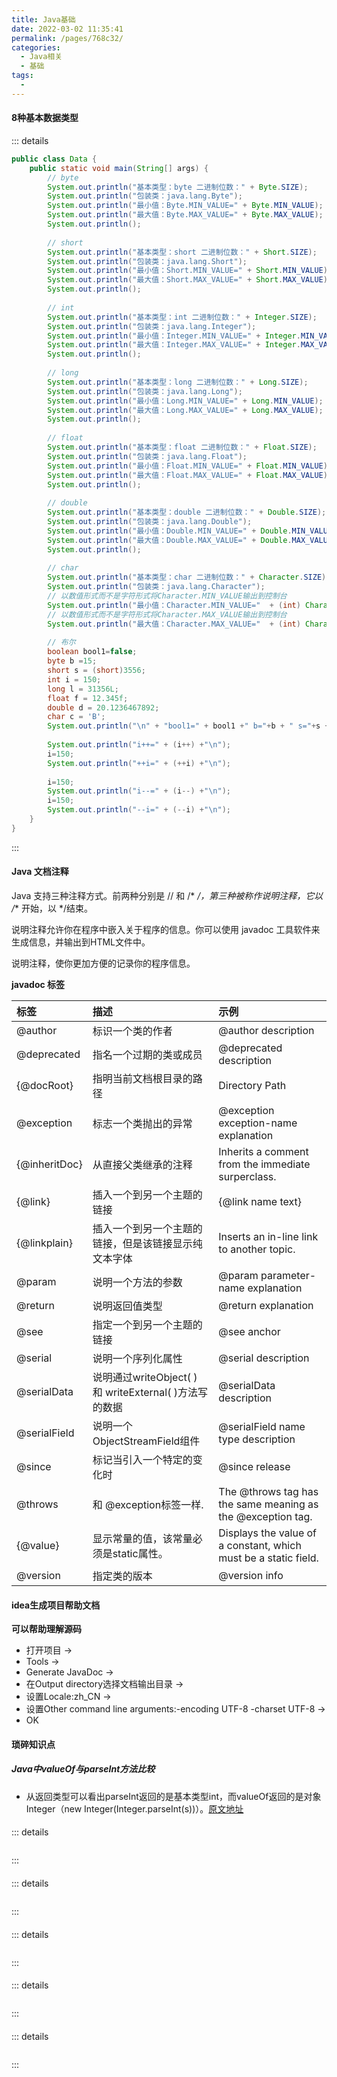 ```yaml
---
title: Java基础
date: 2022-03-02 11:35:41
permalink: /pages/768c32/
categories: 
  - Java相关
  - 基础
tags: 
  - 
---
```


#### 8种基本数据类型

::: details

```java
public class Data {
	public static void main(String[] args) {
	    // byte  
        System.out.println("基本类型：byte 二进制位数：" + Byte.SIZE);  
        System.out.println("包装类：java.lang.Byte");  
        System.out.println("最小值：Byte.MIN_VALUE=" + Byte.MIN_VALUE);  
        System.out.println("最大值：Byte.MAX_VALUE=" + Byte.MAX_VALUE);  
        System.out.println();  
  
        // short  
        System.out.println("基本类型：short 二进制位数：" + Short.SIZE);  
        System.out.println("包装类：java.lang.Short");  
        System.out.println("最小值：Short.MIN_VALUE=" + Short.MIN_VALUE);  
        System.out.println("最大值：Short.MAX_VALUE=" + Short.MAX_VALUE);  
        System.out.println();  
  
        // int  
        System.out.println("基本类型：int 二进制位数：" + Integer.SIZE);  
        System.out.println("包装类：java.lang.Integer");  
        System.out.println("最小值：Integer.MIN_VALUE=" + Integer.MIN_VALUE);  
        System.out.println("最大值：Integer.MAX_VALUE=" + Integer.MAX_VALUE);  
        System.out.println();  
  
        // long  
        System.out.println("基本类型：long 二进制位数：" + Long.SIZE);  
        System.out.println("包装类：java.lang.Long");  
        System.out.println("最小值：Long.MIN_VALUE=" + Long.MIN_VALUE);  
        System.out.println("最大值：Long.MAX_VALUE=" + Long.MAX_VALUE);  
        System.out.println();  
  
        // float  
        System.out.println("基本类型：float 二进制位数：" + Float.SIZE);  
        System.out.println("包装类：java.lang.Float");  
        System.out.println("最小值：Float.MIN_VALUE=" + Float.MIN_VALUE);  
        System.out.println("最大值：Float.MAX_VALUE=" + Float.MAX_VALUE);  
        System.out.println();  
  
        // double  
        System.out.println("基本类型：double 二进制位数：" + Double.SIZE);  
        System.out.println("包装类：java.lang.Double");  
        System.out.println("最小值：Double.MIN_VALUE=" + Double.MIN_VALUE);  
        System.out.println("最大值：Double.MAX_VALUE=" + Double.MAX_VALUE);  
        System.out.println();  
  
        // char  
        System.out.println("基本类型：char 二进制位数：" + Character.SIZE);  
        System.out.println("包装类：java.lang.Character");  
        // 以数值形式而不是字符形式将Character.MIN_VALUE输出到控制台  
        System.out.println("最小值：Character.MIN_VALUE="  + (int) Character.MIN_VALUE);  
        // 以数值形式而不是字符形式将Character.MAX_VALUE输出到控制台  
        System.out.println("最大值：Character.MAX_VALUE="  + (int) Character.MAX_VALUE); 
        
        // 布尔
        boolean bool1=false;
        byte b =15;
        short s = (short)3556;
        int i = 150;
        long l = 31356L;
        float f = 12.345f;
        double d = 20.1236467892;
        char c = 'B';
        System.out.println("\n" + "bool1=" + bool1 +" b="+b + " s="+s +" i="+i +" l="+l +" f="+f +" d="+d + " c=" +c +"\n");
        
        System.out.println("i++=" + (i++) +"\n");
        i=150;
        System.out.println("++i=" + (++i) +"\n");
        
        i=150;
        System.out.println("i--=" + (i--) +"\n");
        i=150;
        System.out.println("--i=" + (--i) +"\n");
    }
}
```
:::

#### Java 文档注释

Java 支持三种注释方式。前两种分别是 // 和 /* */，第三种被称作说明注释，它以 /** 开始，以 */结束。

说明注释允许你在程序中嵌入关于程序的信息。你可以使用 javadoc 工具软件来生成信息，并输出到HTML文件中。

说明注释，使你更加方便的记录你的程序信息。

**javadoc 标签**

| 标签 | 描述 |示例 |
| :--- | :--- | :--- |
| @author |	标识一个类的作者 |	@author description |
| @deprecated |	指名一个过期的类或成员 |	@deprecated description |
| {@docRoot} |	指明当前文档根目录的路径 |	Directory Path |
| @exception |	标志一个类抛出的异常 |	@exception exception-name explanation |
| {@inheritDoc} |	从直接父类继承的注释 |	Inherits a comment from the immediate surperclass. |
| {@link} |	插入一个到另一个主题的链接	 |{@link name text} |
| {@linkplain} |	插入一个到另一个主题的链接，但是该链接显示纯文本字体 |	Inserts an in-line link to another topic. |
| @param |	说明一个方法的参数 |	@param parameter-name explanation |
| @return |	说明返回值类型 |	@return explanation |
| @see |	指定一个到另一个主题的链接 |	@see anchor |
| @serial |	说明一个序列化属性 |	@serial description |
| @serialData |	说明通过writeObject( ) 和 writeExternal( )方法写的数据 |	@serialData description |
| @serialField |	说明一个ObjectStreamField组件	 |@serialField name type description |
| @since |	标记当引入一个特定的变化时 |	@since release |
| @throws |	和 @exception标签一样. |	The @throws tag has the same meaning as the @exception tag. |
| {@value} |	显示常量的值，该常量必须是static属性。 |	Displays the value of a constant, which must be a static field. |
| @version |	指定类的版本 |	@version info |

#### idea生成项目帮助文档

**可以帮助理解源码**

* 打开项目 -> 
* Tools -> 
* Generate JavaDoc -> 
* 在Output directory选择文档输出目录 -> 
* 设置Locale:zh_CN -> 
* 设置Other command line arguments:-encoding UTF-8 -charset UTF-8 -> 
* OK



#### 琐碎知识点

##### Java中valueOf与parseInt方法比较

* 从返回类型可以看出parseInt返回的是基本类型int，而valueOf返回的是对象Integer（new Integer(Integer.parseInt(s))）。[原文地址](https://blog.csdn.net/polar_geass/article/details/78977492?spm=1001.2101.3001.6650.1&utm_medium=distribute.pc_relevant.none-task-blog-2%7Edefault%7ECTRLIST%7Edefault-1-78977492-blog-7388579.pc_relevant_default&depth_1-utm_source=distribute.pc_relevant.none-task-blog-2%7Edefault%7ECTRLIST%7Edefault-1-78977492-blog-7388579.pc_relevant_default&utm_relevant_index=2)

#### 

::: details
```java
```
:::
#### 

::: details
```java
```
:::
#### 

::: details
```java
```
:::
#### 

::: details
```java
```
:::
#### 

::: details
```java
```
:::
